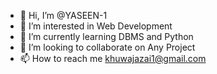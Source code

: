 - 👋 Hi, I’m @YASEEN-1
- 👀 I’m interested in Web Development
- 🌱 I’m currently learning DBMS and Python
- 💞️ I’m looking to collaborate on Any Project
- 📫 How to reach me khuwajazai1@gmail.com

<!---
YASEEN-1/YASEEN-1 is a ✨ special ✨ repository because its `README.md` (this file) appears on your GitHub profile.
You can click the Preview link to take a look at your changes.
--->
